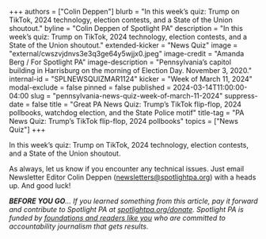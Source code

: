 +++
authors = ["Colin Deppen"]
blurb = "In this week’s quiz: Trump on TikTok, 2024 technology, election contests, and a State of the Union shoutout."
byline = "Colin Deppen of Spotlight PA"
description = "In this week’s quiz: Trump on TikTok, 2024 technology, election contests, and a State of the Union shoutout."
extended-kicker = "News Quiz"
image = "external/cwszvjdnvs3e3q3ge64y5wjjx0.jpeg"
image-credit = "Amanda Berg / For Spotlight PA"
image-description = "Pennsylvania’s capitol building in Harrisburg on the morning of Election Day. November 3, 2020."
internal-id = "SPLNEWSQUIZMAR1124"
kicker = "Week of March 11, 2024"
modal-exclude = false
pinned = false
published = 2024-03-14T11:00:00-04:00
slug = "pennsylvania-news-quiz-week-of-march-11-2024"
suppress-date = false
title = "Great PA News Quiz: Trump’s TikTok flip-flop, 2024 pollbooks, watchdog election, and the State Police motif"
title-tag = "PA News Quiz: Trump’s TikTok flip-flop, 2024 pollbooks"
topics = ["News Quiz"]
+++

In this week’s quiz: Trump on TikTok, 2024 technology, election contests, and a State of the Union shoutout.

<div data-tf-live="01HRW6RRJWN3KXW7D3EA4ETEWD"></div><script src="//embed.typeform.com/next/embed.js"></script>

As always, let us know if you encounter any technical issues. Just email Newsletter Editor Colin Deppen (newsletters@spotlightpa.org) with a heads up. And good luck!

<strong><em>BEFORE YOU GO</em></strong><em>… If you learned something from this article, pay it forward and contribute to Spotlight PA at </em><a href="https://www.spotlightpa.org/donate"><em>spotlightpa.org/donate</em></a><em>. Spotlight PA is funded by </em><a href="https://www.spotlightpa.org/support"><em>foundations and readers like you</em></a><em> who are committed to accountability journalism that gets results.</em>

